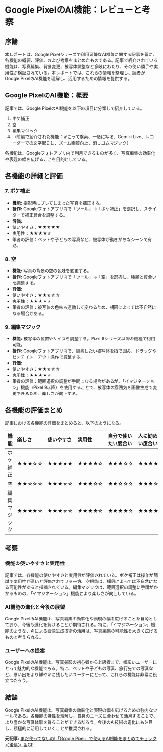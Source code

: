 # Google PixelのAI機能：レビューと考察

## 序論

本レポートは、Google Pixelシリーズで利用可能なAI機能に関する記事を基に、各機能の概要、評価、および考察をまとめたものである。記事で紹介されている機能は、写真編集、背景変更、被写体調整など多岐にわたり、その使い勝手や実用性が検証されている。本レポートでは、これらの情報を整理し、読者がGoogle PixelのAI機能を理解し、活用するための情報を提供する。

## Google PixelのAI機能：概要

記事では、Google PixelのAI機能を以下の項目に分類して紹介している。

1. ボケ補正
2. 空
3. 編集マジック
4. （前編で紹介された機能：かこって検索、一緒に写る、Gemini Live、レコーダーでの文字起こし、ズーム画質向上、消しゴムマジック）

各機能は、Googleフォトアプリ内で利用できるものが多く、写真編集の効率化や表現の幅を広げることを目的としている。

## 各機能の詳細と評価

### 7. ボケ補正

* **機能:** 撮影時にブレてしまった写真を補正する。
* **操作:** Googleフォトアプリ内で「ツール」→「ボケ補正」を選択し、スライダーで補正具合を調整する。
* **評価:**
 * 使いやすさ：★★★★★
 * 実用性：★★★★☆
 * 筆者の評価：ペットや子どもの写真など、被写体が動きがちなシーンで有効。

### 8. 空

* **機能:** 写真の背景の空の色味を変更する。
* **操作:** Googleフォトアプリ内で「ツール」→「空」を選択し、種類と度合いを調整する。
* **評価:**
 * 使いやすさ：★★★☆☆
 * 実用性：★★★☆☆
 * 筆者の評価：被写体の色味も連動して変わるため、構図によっては不自然になる場合がある。

### 9. 編集マジック

* **機能:** 被写体の位置やサイズを調整する。Pixel 8シリーズ以降の機種で利用可能。
* **操作:** Googleフォトアプリ内で、編集したい被写体を指で囲み、ドラッグやピンチイン・アウト操作で調整する。
* **評価:**
 * 使いやすさ：★★★☆☆
 * 実用性：★★★★☆
 * 筆者の評価：範囲選択の調整が手間になる場合があるが、「イマジネーション」機能（Pixel 9以降）を使用することで、被写体の雰囲気を画像生成で変更できるため、楽しさが向上する。

## 各機能の評価まとめ

記事における各機能の評価をまとめると、以下のようになる。

| 機能 | 楽しさ | 使いやすさ | 実用性 | 自分で使いたい度合い | 人に勧めたい度合い |
| :----------- | :------- | :--------- | :------- | :------------------- | :------------------- |
| ボケ補正 | ★★★☆☆ | ★★★★★ | ★★★★☆ | ★★★☆☆ | ★★★★☆ |
| 空 | ★★☆☆☆ | ★★★☆☆ | ★★★☆☆ | ★★☆☆☆ | ★★★☆☆ |
| 編集マジック | ★★★★☆ | ★★★☆☆ | ★★★★☆ | ★★★★☆ | ★★★★☆ |

## 考察

### 機能の使いやすさと実用性

記事では、各機能の使いやすさと実用性が評価されている。ボケ補正は操作が簡単で実用性が高いと評価されている一方、空機能は、構図によっては不自然になる可能性があると指摘されている。編集マジックは、範囲選択の調整に手間がかかるものの、「イマジネーション」機能により楽しさが向上している。

### AI機能の進化と今後の展望

Google PixelのAI機能は、写真編集の効率化や表現の幅を広げることを目的としており、今後も進化を続けることが期待される。特に、「イマジネーション」機能のような、AIによる画像生成技術の活用は、写真編集の可能性を大きく広げるものと考えられる。

### ユーザーへの提案

Google PixelのAI機能は、写真撮影の初心者から上級者まで、幅広いユーザーにとって魅力的な機能である。特に、ペットや子どもの写真、旅行先での写真など、思い出をより鮮やかに残したいユーザーにとって、これらの機能は非常に役立つだろう。

## 結論

Google PixelのAI機能は、写真編集の効率化と表現の幅を広げるための強力なツールである。各機能の特性を理解し、自身のニーズに合わせて活用することで、より豊かな写真体験を得ることができるだろう。今後のAI技術の進化にも注目し、積極的に活用していくことが推奨される。


**元記事:** [まだ使ってないの!「Google Pixel」で使えるAI機能をまとめてチェック＜後編＞ ＆GP](https://www.goodspress.jp/reports/664584/)